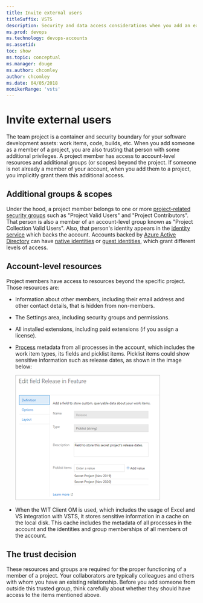 ```yaml
---
title: Invite external users
titleSuffix: VSTS
description: Security and data access considerations when you add an external or outside user
ms.prod: devops
ms.technology: devops-accounts
ms.assetid: 
toc: show
ms.topic: conceptual
ms.manager: douge
ms.author: chcomley
author: chcomley
ms.date: 04/05/2018
monikerRange: 'vsts'
---
```

# Invite external users

The team project is a container and security boundary for your software development assets: work items, code, builds, etc.
When you add someone as a member of a project, you are also trusting that person with some additional privileges.
A project member has access to account-level resources and additional groups (or scopes) beyond the project.
If someone is not already a member of your account, when you add them to a project, you implicitly grant them this additional access.

## Additional groups & scopes

Under the hood, a project member belongs to one or more [project-related security groups](../security/about-security-identity.md#security-groups-and-permissions) such as "Project Valid Users" and "Project Contributors".
That person is also a member of an account-level group known as "Project Collection Valid Users".
Also, that person's identity appears in the [identity service](../security/about-security-identity.md#authentication) which backs the account.
Accounts backed by [Azure Active Directory](/azure/active-directory/) can have [native identities](/azure/active-directory/add-users-azure-active-directory) or [guest identities](/azure/active-directory/active-directory-b2b-what-is-azure-ad-b2b), which grant different levels of access.

## Account-level resources

Project members have access to resources beyond the specific project.
Those resources are:

* Information about other members, including their email address and other contact details, that is hidden from non-members.
* The Settings area, including security groups and permissions.
* All installed extensions, including paid extensions (if you assign a license).
* [Process](../work/customize/process/manage-process.md) metadata from all processes in the account, which includes the work item types, its fields and picklist items. Picklist items could show sensitive information such as release dates, as shown in the image below:

  ![Edit field release in feature](_img/edit-field-release-in-feature.png)

* When the WIT Client OM is used, which includes the usage of Excel and VS integration with VSTS, it stores sensitive information in a cache on the local disk. This cache includes the metadata of all processes in the account and the identities and group memberships of all members of the account.

## The trust decision

These resources and groups are required for the proper functioning of a member of a project.
Your collaborators are typically colleagues and others with whom you have an existing relationship.
Before you add someone from outside this trusted group, think carefully about whether they should have access to the items mentioned above.

